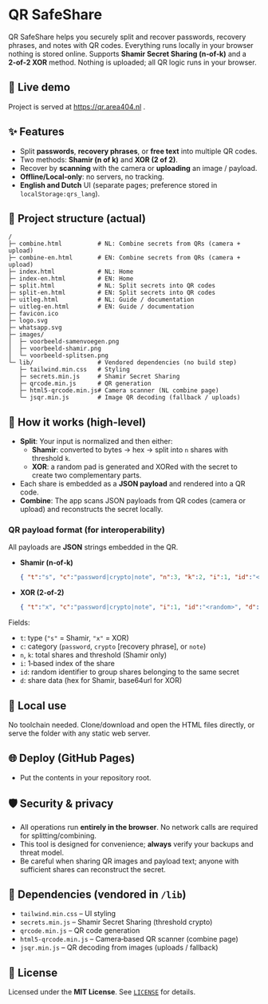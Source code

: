 # QR SafeShare
QR SafeShare helps you securely split and recover passwords, recovery phrases, and notes with QR codes. Everything runs locally in your browser nothing is stored online.
Supports **Shamir Secret Sharing (n‑of‑k)** and a **2‑of‑2 XOR** method. Nothing is uploaded; all QR logic runs in your browser.

## 🚀 Live demo
Project is served at https://qr.area404.nl .

## ✨ Features
- Split **passwords**, **recovery phrases**, or **free text** into multiple QR codes.
- Two methods: **Shamir (n of k)** and **XOR (2 of 2)**.
- Recover by **scanning** with the camera or **uploading** an image / payload.
- **Offline/Local‑only**: no servers, no tracking.
- **English and Dutch** UI (separate pages; preference stored in `localStorage:qrs_lang`).

## 📂 Project structure (actual)
```
/
├─ combine.html          # NL: Combine secrets from QRs (camera + upload)
├─ combine-en.html       # EN: Combine secrets from QRs (camera + upload)
├─ index.html            # NL: Home
├─ index-en.html         # EN: Home
├─ split.html            # NL: Split secrets into QR codes
├─ split-en.html         # EN: Split secrets into QR codes
├─ uitleg.html           # NL: Guide / documentation
├─ uitleg-en.html        # EN: Guide / documentation
├─ favicon.ico
├─ logo.svg
├─ whatsapp.svg
├─ images/
│  ├─ voorbeeld-samenvoegen.png
│  ├─ voorbeeld-shamir.png
│  └─ voorbeeld-splitsen.png
└─ lib/                  # Vendored dependencies (no build step)
   ├─ tailwind.min.css   # Styling
   ├─ secrets.min.js     # Shamir Secret Sharing
   ├─ qrcode.min.js      # QR generation
   ├─ html5-qrcode.min.js# Camera scanner (NL combine page)
   └─ jsqr.min.js        # Image QR decoding (fallback / uploads)
```

## 🧩 How it works (high‑level)
- **Split**: Your input is normalized and then either:
  - **Shamir**: converted to bytes → hex → split into `n` shares with threshold `k`.  
  - **XOR**: a random pad is generated and XORed with the secret to create two complementary parts.
- Each share is embedded as a **JSON payload** and rendered into a QR code.
- **Combine**: The app scans JSON payloads from QR codes (camera or upload) and reconstructs the secret locally.

### QR payload format (for interoperability)
All payloads are **JSON** strings embedded in the QR.

- **Shamir (n‑of‑k)**
  ```json
  { "t":"s", "c":"password|crypto|note", "n":3, "k":2, "i":1, "id":"<random>", "d":"<share-hex>" }
  ```

- **XOR (2‑of‑2)**
  ```json
  { "t":"x", "c":"password|crypto|note", "i":1, "id":"<random>", "d":"<base64url-bytes>" }
  ```

Fields:
- `t`: type (`"s"` = Shamir, `"x"` = XOR)  
- `c`: category (`password`, `crypto` [recovery phrase], or `note`)  
- `n`, `k`: total shares and threshold (Shamir only)  
- `i`: 1‑based index of the share  
- `id`: random identifier to group shares belonging to the same secret  
- `d`: share data (hex for Shamir, base64url for XOR)

## 🔧 Local use
No toolchain needed. Clone/download and open the HTML files directly, or serve the folder with any static web server.

## 🌐 Deploy (GitHub Pages)
- Put the contents in your repository root.

## 🛡️ Security & privacy
- All operations run **entirely in the browser**. No network calls are required for splitting/combining.  
- This tool is designed for convenience; **always** verify your backups and threat model.  
- Be careful when sharing QR images and payload text; anyone with sufficient shares can reconstruct the secret.

## 🧱 Dependencies (vendored in `/lib`)
- `tailwind.min.css` – UI styling  
- `secrets.min.js` – Shamir Secret Sharing (threshold crypto)  
- `qrcode.min.js` – QR code generation  
- `html5-qrcode.min.js` – Camera‑based QR scanner (combine page)  
- `jsqr.min.js` – QR decoding from images (uploads / fallback)

## 📜 License
Licensed under the **MIT License**. See [`LICENSE`](LICENSE) for details.
